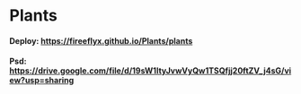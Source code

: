 # Plants

#### Deploy: https://fireeflyx.github.io/Plants/plants
#### Psd: https://drive.google.com/file/d/19sW1ltyJvwVyQw1TSQfjj20ftZV_j4sG/view?usp=sharing
